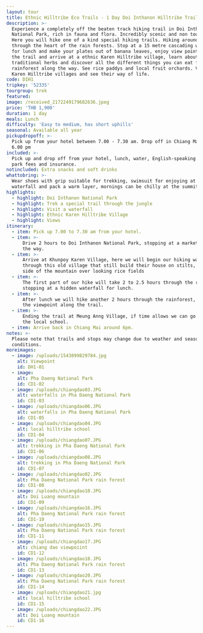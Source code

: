 ```yaml
---
layout: tour
title: Ethnic Hilltribe Eco Trails - 1 Day Doi Inthanon Hilltribe Trail
description: >-
  Experience a completely off the beaten track hiking trail in Doi Inthanon
  National Park, rich in fauna and flora. Incredibly scenic and non touristic.
  Here you will hike one of a kind special hiking trails. Hiking around 5 hours
  through the heart of the rain forests. Stop at a 15 metre cascading waterfall
  for lunch and make your plates out of banana leaves, enjoy view points along
  the trail and arrive at a ethnic Karen Hilltribe village, learn about the
  traditional herbs and discover all the different things you can eat from the
  rainforest along the way. See rice paddys and local fruit orchards. Visit a
  Karen Hilltribe villages and see their way of life.
code: DIH1
tripkey: '52335'
tourgroup: trek
featured:
image: /received_2172249179682636.jpeg
price: 'THB 1,900'
duration: 1 day
meals: Lunch
difficulty: 'Easy to medium, has short uphills'
seasonal: Available all year
pickupdropoff: >-
  Pick up from your hotel between 7.00 - 7.30 am. Drop off in Chiang Mai around
  6.00 pm
included: >-
  Pick up and drop off from your hotel, lunch, water, English-speaking guide,
  park fees and insurance.
notincluded: Extra snacks and soft drinks
whattobring: >-
  Wear shoes with grip suitable for trekking, swimsuit for enjoying at the
  waterfall and pack a warm layer, mornings can be chilly at the summit.
highlights:
  - highlight: Doi Inthanon National Park
  - highlight: Trek a special trail through the jungle
  - highlight: Visit a waterfall
  - highlight: Ethnic Karen Hilltribe Village
  - highlight: Views
itinerary:
  - item: Pick up 7.00 to 7.30 am from your hotel.
  - item: >-
      Drive 2 hours to Doi Inthanon National Park, stopping at a market along
      the way.
  - item: >-
      Arrive at Khunpoy Karen Village, here we will begin our hiking walking
      through this old village that still build their house on stilts, on the
      side of the mountain over looking rice fields
  - item: >-
      The first part of our hike will take 2 to 2.5 hours through the rainforest
      stopping at a hidden waterfall for lunch.
  - item: >-
      After lunch we will hike another 2 hours through the rainforest, enjoying
      the viewpoint along the trail.
  - item: >-
      Ending the trail at Meung Anng Village, if time allows we can go and visit
      the local school.
  - item: Arrive back in Chiang Mai around 6pm.
notes: >-
  Please note that trails and stops may change due to weather and seasonal
  conditions.
moreimages:
  - image: /uploads/1543899829784.jpg
    alt: Viewpoint
    id: DH1-01
  - image:
    alt: Pha Daeng National Park
    id: CD1-02
  - image: /uploads/chiangdao03.JPG
    alt: waterfalls in Pha Daeng National Park
    id: CD1-03
  - image: /uploads/chiangdao06.JPG
    alt: waterfalls in Pha Daeng National Park
    id: CD1-05
  - image: /uploads/chiangdao04.JPG
    alt: local hilltribe school
    id: CD1-04
  - image: /uploads/chiangdao07.JPG
    alt: trekking in Pha Daeng National Park
    id: CD1-06
  - image: /uploads/chiangdao08.JPG
    alt: trekking in Pha Daeng National Park
    id: CD1-07
  - image: /uploads/chiangdao02.JPG
    alt: Pha Daeng National Park rain forest
    id: CD1-08
  - image: /uploads/chiangdao10.JPG
    alt: Doi Luang mountain
    id: CD1-09
  - image: /uploads/chiangdao16.JPG
    alt: Pha Daeng National Park rain forest
    id: CD1-10
  - image: /uploads/chiangdao15.JPG
    alt: Pha Daeng National Park rain forest
    id: CD1-11
  - image: /uploads/chiangdao17.JPG
    alt: chiang dao viewpoiint
    id: CD1-12
  - image: /uploads/chiangdao18.JPG
    alt: Pha Daeng National Park rain forest
    id: CD1-13
  - image: /uploads/chiangdao20.JPG
    alt: Pha Daeng National Park rain forest
    id: CD1-14
  - image: /uploads/chiangdao21.jpg
    alt: local hilltribe school
    id: CD1-15
  - image: /uploads/chiangdao22.JPG
    alt: Doi Luang mountain
    id: CD1-16
---
```


